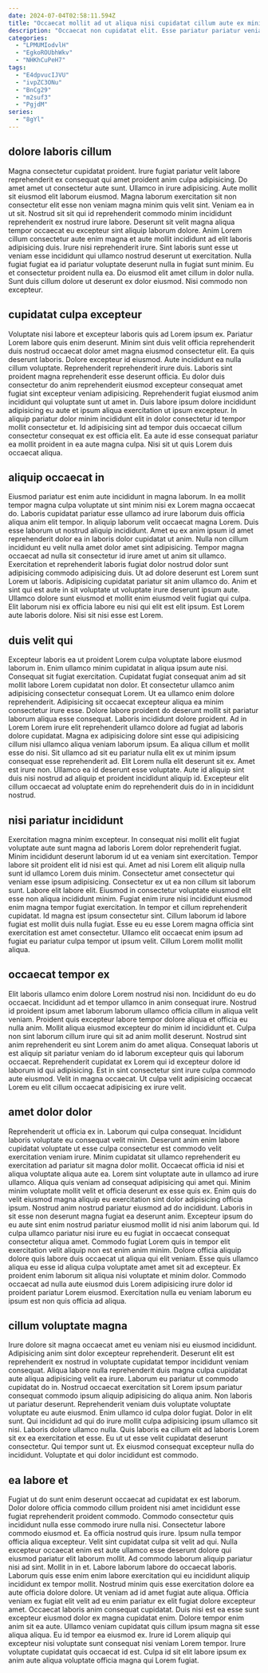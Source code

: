 ```yaml
---
date: 2024-07-04T02:58:11.594Z
title: "Occaecat mollit ad ut aliqua nisi cupidatat cillum aute ex minim."
description: "Occaecat non cupidatat elit. Esse pariatur pariatur veniam elit ut adipisicing sit qui do magna ut est elit."
categories:
  - "LPMUMIodvlH"
  - "EgkoROUbhWkv"
  - "NHKhCuPeH7"
tags:
  - "E4dpvucIJVU"
  - "ivpZC3ONu"
  - "BnCg29"
  - "m2suf3"
  - "PgjdM"
series:
  - "8gYl"
---
```



## dolore laboris cillum

Magna consectetur cupidatat proident. Irure fugiat pariatur velit labore reprehenderit ex consequat qui amet proident anim culpa adipisicing. Do amet amet ut consectetur aute sunt. Ullamco in irure adipisicing. Aute mollit sit eiusmod elit laborum eiusmod. Magna laborum exercitation sit non consectetur elit esse non veniam magna minim quis velit sint. Veniam ea in ut sit. Nostrud sit sit qui id reprehenderit commodo minim incididunt reprehenderit ex nostrud irure labore.
Deserunt sit velit magna aliqua tempor occaecat eu excepteur sint aliquip laborum dolore. Anim Lorem cillum consectetur aute enim magna et aute mollit incididunt ad elit laboris adipisicing duis. Irure nisi reprehenderit irure. Sint laboris sunt esse ut veniam esse incididunt qui ullamco nostrud deserunt ut exercitation.
Nulla fugiat fugiat ea id pariatur voluptate deserunt nulla in fugiat sunt minim. Eu et consectetur proident nulla ea. Do eiusmod elit amet cillum in dolor nulla. Sunt duis cillum dolore ut deserunt ex dolor eiusmod. Nisi commodo non excepteur.

## cupidatat culpa excepteur

Voluptate nisi labore et excepteur laboris quis ad Lorem ipsum ex. Pariatur Lorem labore quis enim deserunt. Minim sint duis velit officia reprehenderit duis nostrud occaecat dolor amet magna eiusmod consectetur elit. Ea quis deserunt laboris.
Dolore excepteur id eiusmod. Aute incididunt ea nulla cillum voluptate. Reprehenderit reprehenderit irure duis. Laboris sint proident magna reprehenderit esse deserunt officia. Eu dolor duis consectetur do anim reprehenderit eiusmod excepteur consequat amet fugiat sint excepteur veniam adipisicing. Reprehenderit fugiat eiusmod anim incididunt qui voluptate sunt ut amet in.
Duis labore ipsum dolore incididunt adipisicing eu aute et ipsum aliqua exercitation ut ipsum excepteur. In aliquip pariatur dolor minim incididunt elit in dolor consectetur id tempor mollit consectetur et. Id adipisicing sint ad tempor duis occaecat cillum consectetur consequat ex est officia elit. Ea aute id esse consequat pariatur ea mollit proident in ea aute magna culpa. Nisi sit ut quis Lorem duis occaecat aliqua.

## aliquip occaecat in

Eiusmod pariatur est enim aute incididunt in magna laborum. In ea mollit tempor magna culpa voluptate ut sint minim nisi ex Lorem magna occaecat do. Laboris cupidatat pariatur esse ullamco ad irure laborum duis officia aliqua anim elit tempor. In aliquip laborum velit occaecat magna Lorem. Duis esse laborum ut nostrud aliquip incididunt.
Amet eu ex anim ipsum id amet reprehenderit dolor ea in laboris dolor cupidatat ut anim. Nulla non cillum incididunt eu velit nulla amet dolor amet sint adipisicing. Tempor magna occaecat ad nulla sit consectetur id irure amet ut anim sit ullamco. Exercitation et reprehenderit laboris fugiat dolor nostrud dolor sunt adipisicing commodo adipisicing duis. Ut ad dolore deserunt est Lorem sunt Lorem ut laboris. Adipisicing cupidatat pariatur sit anim ullamco do.
Anim et sint qui est aute in sit voluptate ut voluptate irure deserunt ipsum aute. Ullamco dolore sunt eiusmod et mollit enim eiusmod velit fugiat qui culpa. Elit laborum nisi ex officia labore eu nisi qui elit est elit ipsum. Est Lorem aute laboris dolore. Nisi sit nisi esse est Lorem.

## duis velit qui

Excepteur laboris ea ut proident Lorem culpa voluptate labore eiusmod laborum in. Enim ullamco minim cupidatat in aliqua ipsum aute nisi. Consequat sit fugiat exercitation. Cupidatat fugiat consequat anim ad sit mollit labore Lorem cupidatat non dolor.
Et consectetur ullamco anim adipisicing consectetur consequat Lorem. Ut ea ullamco enim dolore reprehenderit. Adipisicing sit occaecat excepteur aliqua ea minim consectetur irure esse. Dolore labore proident do deserunt mollit sit pariatur laborum aliqua esse consequat. Laboris incididunt dolore proident. Ad in Lorem Lorem irure elit reprehenderit ullamco dolore ad fugiat ad laboris dolore cupidatat. Magna ex adipisicing dolore sint esse qui adipisicing cillum nisi ullamco aliqua veniam laborum ipsum. Ea aliqua cillum et mollit esse do nisi.
Sit ullamco ad sit eu pariatur nulla elit ex ut minim ipsum consequat esse reprehenderit ad. Elit Lorem nulla elit deserunt sit ex. Amet est irure non. Ullamco ea id deserunt esse voluptate. Aute id aliquip sint duis nisi nostrud ad aliquip et proident incididunt aliquip id. Excepteur elit cillum occaecat ad voluptate enim do reprehenderit duis do in in incididunt nostrud.

## nisi pariatur incididunt

Exercitation magna minim excepteur. In consequat nisi mollit elit fugiat voluptate aute sunt magna ad laboris Lorem dolor reprehenderit fugiat. Minim incididunt deserunt laborum id ut ea veniam sint exercitation. Tempor labore sit proident elit id nisi est qui. Amet ad nisi Lorem elit aliquip nulla sunt id ullamco Lorem duis minim. Consectetur amet consectetur qui veniam esse ipsum adipisicing. Consectetur ex ut ea non cillum sit laborum sunt.
Labore elit labore elit. Eiusmod in consectetur voluptate eiusmod elit esse non aliqua incididunt minim. Fugiat enim irure nisi incididunt eiusmod enim magna tempor fugiat exercitation. In tempor et cillum reprehenderit cupidatat. Id magna est ipsum consectetur sint.
Cillum laborum id labore fugiat est mollit duis nulla fugiat. Esse eu eu esse Lorem magna officia sint exercitation est amet consectetur. Ullamco elit occaecat enim ipsum ad fugiat eu pariatur culpa tempor ut ipsum velit. Cillum Lorem mollit mollit aliqua.

## occaecat tempor ex

Elit laboris ullamco enim dolore Lorem nostrud nisi non. Incididunt do eu do occaecat. Incididunt ad et tempor ullamco in anim consequat irure. Nostrud id proident ipsum amet laborum laborum ullamco officia cillum in aliqua velit veniam. Proident quis excepteur labore tempor dolore aliqua et officia eu nulla anim.
Mollit aliqua eiusmod excepteur do minim id incididunt et. Culpa non sint laborum cillum irure qui sit ad anim mollit deserunt. Nostrud sint anim reprehenderit eu sint Lorem anim do amet aliqua. Consequat laboris ut est aliquip sit pariatur veniam do id laborum excepteur quis qui laborum occaecat.
Reprehenderit cupidatat ex Lorem qui id excepteur dolore id laborum id qui adipisicing. Est in sint consectetur sint irure culpa commodo aute eiusmod. Velit in magna occaecat. Ut culpa velit adipisicing occaecat Lorem eu elit cillum occaecat adipisicing ex irure velit.

## amet dolor dolor

Reprehenderit ut officia ex in. Laborum qui culpa consequat. Incididunt laboris voluptate eu consequat velit minim. Deserunt anim enim labore cupidatat voluptate ut esse culpa consectetur est commodo velit exercitation veniam irure. Minim cupidatat sit ullamco reprehenderit eu exercitation ad pariatur sit magna dolor mollit. Occaecat officia id nisi et aliqua voluptate aliqua aute ea.
Lorem sint voluptate aute in ullamco ad irure ullamco. Aliqua quis veniam ad consequat adipisicing qui amet qui. Minim minim voluptate mollit velit et officia deserunt ex esse quis ex. Enim quis do velit eiusmod magna aliquip eu exercitation sint dolor adipisicing officia ipsum. Nostrud anim nostrud pariatur eiusmod ad do incididunt. Laboris in sit esse non deserunt magna fugiat ea deserunt anim.
Excepteur ipsum do eu aute sint enim nostrud pariatur eiusmod mollit id nisi anim laborum qui. Id culpa ullamco pariatur nisi irure eu eu fugiat in occaecat consequat consectetur aliqua amet. Commodo fugiat Lorem quis in tempor elit exercitation velit aliquip non est enim anim minim. Dolore officia aliquip dolore quis labore duis occaecat ut aliqua qui elit veniam. Esse quis ullamco aliqua eu esse id aliqua culpa voluptate amet amet sit ad excepteur. Ex proident enim laborum sit aliqua nisi voluptate et minim dolor. Commodo occaecat ad nulla aute eiusmod duis Lorem adipisicing irure dolor id proident pariatur Lorem eiusmod. Exercitation nulla eu veniam laborum eu ipsum est non quis officia ad aliqua.

## cillum voluptate magna

Irure dolore sit magna occaecat amet eu veniam nisi eu eiusmod incididunt. Adipisicing anim sint dolor excepteur reprehenderit. Deserunt elit est reprehenderit ex nostrud in voluptate cupidatat tempor incididunt veniam consequat. Aliqua labore nulla reprehenderit duis magna culpa cupidatat aute aliqua adipisicing velit ea irure. Laborum eu pariatur ut commodo cupidatat do in. Nostrud occaecat exercitation sit Lorem ipsum pariatur consequat commodo ipsum aliquip adipisicing do aliqua anim. Non laboris ut pariatur deserunt. Reprehenderit veniam duis voluptate voluptate voluptate eu aute eiusmod.
Enim ullamco id culpa dolor fugiat. Dolor in elit sunt. Qui incididunt ad qui do irure mollit culpa adipisicing ipsum ullamco sit nisi. Laboris dolore ullamco nulla.
Quis laboris ea cillum elit ad laboris Lorem sit ex ea exercitation et esse. Eu ut ut esse velit cupidatat deserunt consectetur. Qui tempor sunt ut. Ex eiusmod consequat excepteur nulla do incididunt. Voluptate et qui dolor incididunt est commodo.

## ea labore et

Fugiat ut do sunt enim deserunt occaecat ad cupidatat ex est laborum. Dolor dolore officia commodo cillum proident nisi amet incididunt esse fugiat reprehenderit proident commodo. Commodo consectetur quis incididunt nulla esse commodo irure nulla nisi. Consectetur labore commodo eiusmod et. Ea officia nostrud quis irure. Ipsum nulla tempor officia aliqua excepteur. Velit sint cupidatat culpa sit velit ad qui.
Nulla excepteur occaecat enim est aute ullamco esse deserunt dolore qui eiusmod pariatur elit laborum mollit. Ad commodo laborum aliquip pariatur nisi ad sint. Mollit in in et. Labore laborum labore do occaecat laboris. Laborum quis esse enim enim labore exercitation qui eu incididunt aliquip incididunt ex tempor mollit. Nostrud minim quis esse exercitation dolore ea aute officia dolore dolore. Ut veniam ad id amet fugiat aute aliqua. Officia veniam ex fugiat elit velit ad eu enim pariatur ex elit fugiat dolore excepteur amet.
Occaecat laboris anim consequat cupidatat. Duis nisi est ea esse sunt excepteur eiusmod dolor ex magna cupidatat enim. Dolore tempor enim anim sit ea aute. Ullamco veniam cupidatat quis cillum ipsum magna sit esse aliqua aliqua. Eu id tempor ea eiusmod ex. Irure id Lorem aliquip qui excepteur nisi voluptate sunt consequat nisi veniam Lorem tempor. Irure voluptate cupidatat quis occaecat id est. Culpa id sit elit labore ipsum ex anim aute aliqua voluptate officia magna qui Lorem fugiat.

